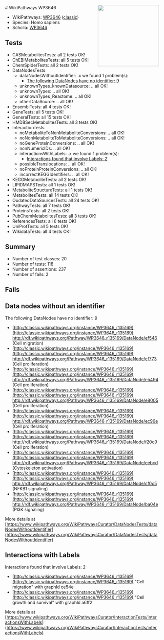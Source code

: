 <img style="float: right; width: 200px" src="https://upload.wikimedia.org/wikipedia/commons/thumb/8/83/Wplogo_with_text_500.png/640px-Wplogo_with_text_500.png" />
# WikiPathways WP3646

* WikiPathways: [WP3646](https://wikipathways.org/pathways/WP3646) ([classic](https://classic.wikipathways.org/instance/WP3646))
* Species: Homo sapiens
* Scholia: [WP3646](https://scholia.toolforge.org/wikipathways/WP3646)
## Tests
* CASMetabolitesTests: all 2 tests OK!
* ChEBIMetabolitesTests: all 5 tests OK!
* ChemSpiderTests: all 2 tests OK!
* DataNodesTests
    * dataNodesWithoutIdentifier: .x we found 1 problem(s):
        * [The following DataNodes have no identifier: 9](#d2d32fa8)
    * unknownTypes_knownDatasource: .. all OK!
    * unknownTypes: .. all OK!
    * unknownTypes_Reactome: .. all OK!
    * otherDataSource: .. all OK!
* EnsemblTests: all 4 tests OK!
* GeneTests: all 5 tests OK!
* GeneralTests: all 15 tests OK!
* HMDBSecMetabolitesTests: all 3 tests OK!
* InteractionTests
    * noMetaboliteToNonMetaboliteConversions: .. all OK!
    * noNonMetaboliteToMetaboliteConversions: .. all OK!
    * noGeneProteinConversions: .. all OK!
    * nonNumericIDs: .. all OK!
    * interactionsWithLabels: .x we found 1 problem(s):
        * [Interactions found that involve Labels: 2](#630d2679)
    * possibleTranslocations: .. all OK!
    * noProteinProteinConversions: .. all OK!
    * incorrectKEGGIdentifiers: .. all OK!
* KEGGMetaboliteTests: all 2 tests OK!
* LIPIDMAPSTests: all 1 tests OK!
* MetaboliteStructureTests: all 1 tests OK!
* MetabolitesTests: all 14 tests OK!
* OudatedDataSourcesTests: all 24 tests OK!
* PathwayTests: all 7 tests OK!
* ProteinsTests: all 2 tests OK!
* PubChemMetabolitesTests: all 3 tests OK!
* ReferencesTests: all 6 tests OK!
* UniProtTests: all 5 tests OK!
* WikidataTests: all 4 tests OK!


## Summary

* Number of test classes: 20
* Number of tests: 118
* Number of assertions: 237
* Number of fails: 2

## Fails

<a name="d2d32fa8" />

## Data nodes without an identifier

The following DataNodes have no identifier: 9

* [http://classic.wikipathways.org/instance/WP3646_r135169](http://classic.wikipathways.org/instance/WP3646_r135169) http://rdf.wikipathways.org/Pathway/WP3646_r135169/DataNode/ef546 (Cell migration)
* [http://classic.wikipathways.org/instance/WP3646_r135169](http://classic.wikipathways.org/instance/WP3646_r135169) http://rdf.wikipathways.org/Pathway/WP3646_r135169/DataNode/cf773 (Cell proliferation)
* [http://classic.wikipathways.org/instance/WP3646_r135169](http://classic.wikipathways.org/instance/WP3646_r135169) http://rdf.wikipathways.org/Pathway/WP3646_r135169/DataNode/e5494 (Cell proliferation)
* [http://classic.wikipathways.org/instance/WP3646_r135169](http://classic.wikipathways.org/instance/WP3646_r135169) http://rdf.wikipathways.org/Pathway/WP3646_r135169/DataNode/e8005 (Cell proliferation)
* [http://classic.wikipathways.org/instance/WP3646_r135169](http://classic.wikipathways.org/instance/WP3646_r135169) http://rdf.wikipathways.org/Pathway/WP3646_r135169/DataNode/ec96e (Cell proliferation)
* [http://classic.wikipathways.org/instance/WP3646_r135169](http://classic.wikipathways.org/instance/WP3646_r135169) http://rdf.wikipathways.org/Pathway/WP3646_r135169/DataNode/f20c9 (Cell proliferation)
* [http://classic.wikipathways.org/instance/WP3646_r135169](http://classic.wikipathways.org/instance/WP3646_r135169) http://rdf.wikipathways.org/Pathway/WP3646_r135169/DataNode/eebcd (Cytoskeleton 
activation)
* [http://classic.wikipathways.org/instance/WP3646_r135169](http://classic.wikipathways.org/instance/WP3646_r135169) http://rdf.wikipathways.org/Pathway/WP3646_r135169/DataNode/cf0c5 (NFKB1 signaling)
* [http://classic.wikipathways.org/instance/WP3646_r135169](http://classic.wikipathways.org/instance/WP3646_r135169) http://rdf.wikipathways.org/Pathway/WP3646_r135169/DataNode/ba04e (PI3K signaling)


More details at [https://www.wikipathways.org/WikiPathwaysCurator/DataNodesTests/dataNodesWithoutIdentifier](https://www.wikipathways.org/WikiPathwaysCurator/DataNodesTests/dataNodesWithoutIdentifier)

<a name="630d2679" />

## Interactions with Labels

Interactions found that involve Labels: 2

* [http://classic.wikipathways.org/instance/WP3646_r135169](http://classic.wikipathways.org/instance/WP3646_r135169) "Cell migration" with graphId ce54e
* [http://classic.wikipathways.org/instance/WP3646_r135169](http://classic.wikipathways.org/instance/WP3646_r135169) "Cell growth and survival" with graphId a6ff2


More details at [https://www.wikipathways.org/WikiPathwaysCurator/InteractionTests/interactionsWithLabels](https://www.wikipathways.org/WikiPathwaysCurator/InteractionTests/interactionsWithLabels)

